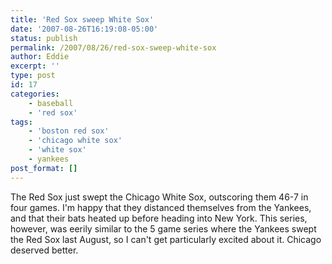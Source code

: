 ```yaml
---
title: 'Red Sox sweep White Sox'
date: '2007-08-26T16:19:08-05:00'
status: publish
permalink: /2007/08/26/red-sox-sweep-white-sox
author: Eddie
excerpt: ''
type: post
id: 17
categories:
    - baseball
    - 'red sox'
tags:
    - 'boston red sox'
    - 'chicago white sox'
    - 'white sox'
    - yankees
post_format: []
---
```

The Red Sox just swept the Chicago White Sox, outscoring them 46-7 in four games. I'm happy that they distanced themselves from the Yankees, and that their bats heated up before heading into New York. This series, however, was eerily similar to the 5 game series where the Yankees swept the Red Sox last August, so I can't get particularly excited about it. Chicago deserved better.